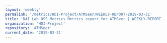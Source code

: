 ```yaml
---
layout: 'weekly'
permalink: '/metrics/HDI-Project/ATMSeer/WEEKLY-REPORT-2019-03-31'
title: 'DAI Lab OSS Metrics Metrics report for ATMSeer | WEEKLY-REPORT-2019-03-31'
organization: 'HDI-Project'
repository: 'ATMSeer'
current_date: '2019-03-31'
---
```

